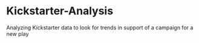 # Kickstarter-Analysis
Analyzing Kickstarter data to look for trends in support of a campaign for a new play
